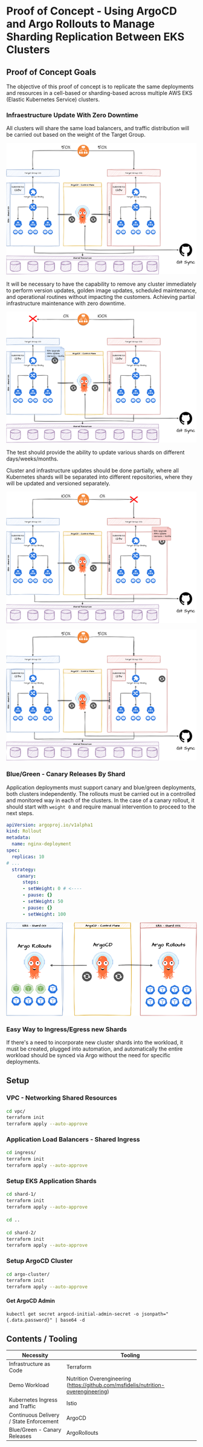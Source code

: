 # Proof of Concept - Using ArgoCD and Argo Rollouts to Manage Sharding Replication Between EKS Clusters

## Proof of Concept Goals

The objective of this proof of concept is to replicate the same deployments and resources in a cell-based or sharding-based across multiple AWS EKS (Elastic Kubernetes Service) clusters.

### Infraestructure Update With Zero Downtime 

All clusters will share the same load balancers, and traffic distribution will be carried out based on the weight of the Target Group.


![Step 1](.github/images/ok.drawio.png)

It will be necessary to have the capability to remove any cluster immediately to perform version updates, golden image updates, scheduled maintenance, and operational routines without impacting the customers. Achieving partial infrastructure maintenance with zero downtime.

![Step 2](.github/images/update-1.drawio.png)

The test should provide the ability to update various shards on different days/weeks/months. 

Cluster and infrastructure updates should be done partially, where all Kubernetes shards will be separated into different repositories, where they will be updated and versioned separately.

![Step 3](.github/images/update-2.drawio.png)

![Step 4](.github/images/complete.drawio.png)


### Blue/Green - Canary Releases By Shard

Application deployments must support canary and blue/green deployments, both clusters independently. The rollouts must be carried out in a controlled and monitored way in each of the clusters. In the case of a canary rollout, it should start with `weight 0` and require manual intervention to proceed to the next steps.

```yaml
apiVersion: argoproj.io/v1alpha1
kind: Rollout
metadata:
  name: nginx-deployment
spec:
  replicas: 10
# ...
  strategy:
    canary:
      steps:
      - setWeight: 0 # <----
      - pause: {}
      - setWeight: 50
      - pause: {}
      - setWeight: 100
```

![Argo](.github/images/rollouts.drawio.png)


### Easy Way to Ingress/Egress new Shards 

If there's a need to incorporate new cluster shards into the workload, it must be created, plugged into automation, and automatically the entire workload should be synced via Argo without the need for specific deployments.

## Setup 

### VPC - Networking Shared Resources 

```bash
cd vpc/
terraform init
terraform apply --auto-approve
```

### Application Load Balancers - Shared Ingress

```bash
cd ingress/
terraform init
terraform apply --auto-approve
```

### Setup EKS Application Shards 

```bash
cd shard-1/
terraform init
terraform apply --auto-approve

cd ..

cd shard-2/
terraform init
terraform apply --auto-approve
```

### Setup ArgoCD Cluster

```bash
cd argo-cluster/
terraform init
terraform apply --auto-approve
```

#### Get ArgoCD Admin

```
kubectl get secret argocd-initial-admin-secret -o jsonpath="{.data.password}" | base64 -d
```

## Contents / Tooling

| Necessity                            | Tooling                                                            |
|--------------------------------------|-------------------------------------------------------------------|
| Infrastructure as Code               | Terraform                                                         |
| Demo Workload                        | Nutrition Overengineering (https://github.com/msfidelis/nutrition-overengineering) |
| Kubernetes Ingress and Traffic       | Istio                                                             |
| Continuous Delivery / State Enforcement | ArgoCD                                                           |
| Blue/Green - Canary Releases | ArgoRollouts                                                         |